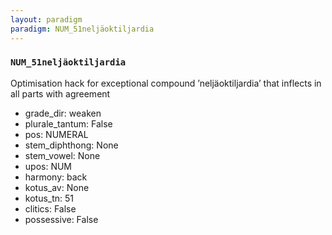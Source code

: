 ```yaml
---
layout: paradigm
paradigm: NUM_51neljäoktiljardia
---
```

### ` NUM_51neljäoktiljardia `

Optimisation hack for exceptional compound ’neljäoktiljardia’ that inflects in all parts with agreement
* grade_dir: weaken
* plurale_tantum: False
* pos: NUMERAL
* stem_diphthong: None
* stem_vowel: None
* upos: NUM
* harmony: back
* kotus_av: None
* kotus_tn: 51
* clitics: False
* possessive: False
